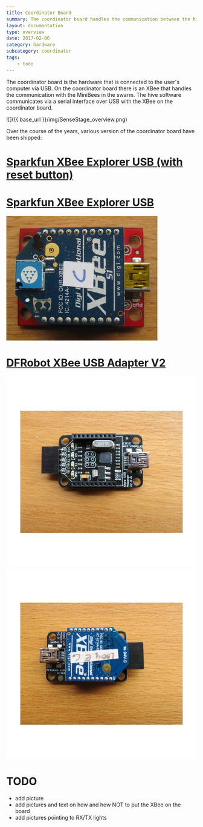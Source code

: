 ```yaml
---
title: Coordinator Board
summary: The coordinator board handles the communication between the hive software and the minibee swarm.
layout: documentation
type: overview
date: 2017-02-06
category: hardware
subcategory: coordinator
tags:
    - todo
---
```


The coordinator board is the hardware that is connected to the user's computer via USB. On the coordinator board there is an XBee that handles the communication with the MiniBees in the swarm. The hive software communicates via a serial interface over USB with the XBee on the coordinator board.

![]({{ base_url }}/img/SenseStage_overview.png)

Over the course of the years, various version of the coordinator board have been shipped:

# [Sparkfun XBee Explorer USB (with reset button)](https://www.sparkfun.com/products/11812)


# [Sparkfun XBee Explorer USB](https://www.sparkfun.com/products/retired/8687)

![](/img/coordinatorboard.jpg)

# [DFRobot XBee USB Adapter V2](http://www.robotshop.com/eu/en/dfrobot-xbee-usb-adapter-v2.html)

![](/img/coordinatorboard_dfrobot_bare.jpg)
![](/img/coordinatorboard_dfrobot.jpg)

# TODO

- add picture
- add pictures and text on how and how NOT to put the XBee on the board
- add pictures pointing to RX/TX lights
